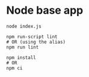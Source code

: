 # Node base app

```
node index.js
```

```
npm run-script lint
# OR (using the alias)
npm run lint
```

```
npm install
# OR
npm ci
```